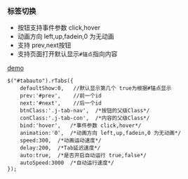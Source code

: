 ### 标签切换

* 按钮支持事件参数 click,hover
* 动画方向 left,up,fadein,0 为无动画
* 支持 prev,next按钮
* 支持页面打开默认显示`#锚点`指向内容

[demo](http://madeby83.com/demo/Jquery-rTabs-master/demo.html)

```
$("#tabauto").rTabs({
    defaultShow:0,   //默认显示第几个 true为根据#锚点显示
    prev:'#prev',    //前一个id
    next:'#next',    //后一个id
    btnClass:'.j-tab-nav',  /*按钮的父级Class*/
    conClass:'.j-tab-con',  /*内容的父级Class*/
    bind:'hover',   /*事件参数 click,hover*/
    animation:'0',  /*动画方向 left,up,fadein,0 为无动画*/
    speed:300,  /*动画运动速度*/
    delay:200,  /*Tab延迟速度*/
    auto:true,  /*是否开启自动运行 true,false*/
    autoSpeed:3000  /*自动运行速度*/
});
```
